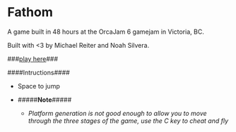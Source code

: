 # Fathom

A game built in 48 hours at the OrcaJam 6 gamejam in Victoria, BC.

Built with <3 by Michael Reiter and Noah Silvera.

###[play here](https://michaelreiter.github.io/OrcaJam-Game/)###

####Intructions####
  * Space to jump
  

* #####**Note**#####

  *  *Platform generation is not good enough to allow you to move through the three stages of the game, use the C key to cheat and   fly*
